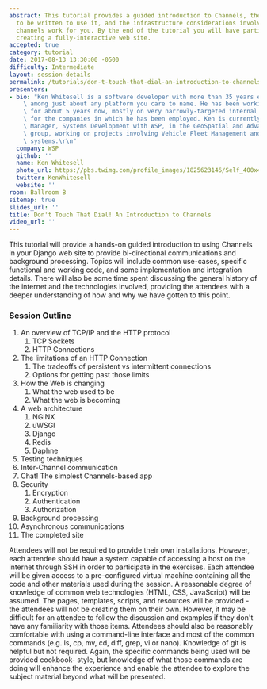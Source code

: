 ```yaml
---
abstract: This tutorial provides a guided introduction to Channels, the code needed
  to be written to use it, and the infrastructure considerations involved in making
  channels work for you. By the end of the tutorial you will have participated in
  creating a fully-interactive web site.
accepted: true
category: tutorial
date: 2017-08-13 13:30:00 -0500
difficulty: Intermediate
layout: session-details
permalink: /tutorials/don-t-touch-that-dial-an-introduction-to-channels/
presenters:
- bio: "Ken Whitesell is a software developer with more than 35 years experience scattered\
    \ among just about any platform you care to name. He has been working with Django\
    \ for about 5 years now, mostly on very narrowly-targeted internal applications\
    \ for the companies in which he has been employed. Ken is currently an Assistant\
    \ Manager, Systems Development with WSP, in the GeoSpatial and Advanced Technology\
    \ group, working on projects involving Vehicle Fleet Management and Traffic Control\
    \ systems.\r\n"
  company: WSP
  github: ''
  name: Ken Whitesell
  photo_url: https://pbs.twimg.com/profile_images/1825623146/Self_400x400.jpg
  twitter: KenWhitesell
  website: ''
room: Ballroom B
sitemap: true
slides_url: ''
title: Don't Touch That Dial! An Introduction to Channels
video_url: ''
---
```


This tutorial will provide a hands-on guided introduction to using Channels in your Django web site to provide bi-directional communications and background processing. Topics will include common use-cases, specific functional and working code, and some implementation and integration details. There will also be some time spent discussing the general history of the internet and the technologies involved, providing the attendees with a deeper understanding of how and why we have gotten to this point.

### Session Outline

1. An overview of TCP/IP and the HTTP protocol
    1. TCP Sockets
    1. HTTP Connections
1. The limitations of an HTTP Connection
    1. The tradeoffs of persistent vs intermittent connections
    1. Options for getting past those limits
1. How the Web is changing
    1. What the web used to be
    1. What the web is becoming
1. A web architecture
    1. NGINX
    1. uWSGI
    1. Django
    1. Redis
    1. Daphne
1. Testing techniques
1. Inter-Channel communication
1. Chat! The simplest Channels-based app
1. Security
    1. Encryption
    1. Authentication
    1. Authorization
1. Background processing
1. Asynchronous communications
1. The completed site

Attendees will not be required to provide their own installations. However, each attendee should have a system capable of accessing a host on the internet through SSH in order to participate in the exercises. Each attendee will be given access to a pre-configured virtual machine containing all the code and other materials used during the session.
A reasonable degree of knowledge of common web technologies (HTML, CSS, JavaScript) will be assumed. The pages, templates, scripts, and resources will be provided - the attendees will not be creating them on their own. However, it may be difficult for an attendee to follow the discussion and examples if they don't have any familiarity with those items.
Attendees should also be reasonably comfortable with using a command-line interface and most of the common commands (e.g. ls, cp, mv, cd, diff, grep, vi or nano). Knowledge of git is helpful but not required. Again, the specific commands being used will be provided cookbook- style, but knowledge of what those commands are doing will enhance the experience and enable the attendee to explore the subject material beyond what will be presented.
